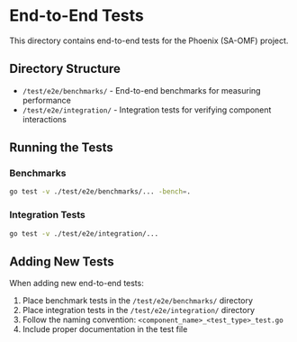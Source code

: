 # End-to-End Tests

This directory contains end-to-end tests for the Phoenix (SA-OMF) project.

## Directory Structure

- `/test/e2e/benchmarks/` - End-to-end benchmarks for measuring performance
- `/test/e2e/integration/` - Integration tests for verifying component interactions

## Running the Tests

### Benchmarks

```bash
go test -v ./test/e2e/benchmarks/... -bench=.
```

### Integration Tests

```bash
go test -v ./test/e2e/integration/...
```

## Adding New Tests

When adding new end-to-end tests:

1. Place benchmark tests in the `/test/e2e/benchmarks/` directory
2. Place integration tests in the `/test/e2e/integration/` directory
3. Follow the naming convention: `<component_name>_<test_type>_test.go`
4. Include proper documentation in the test file
